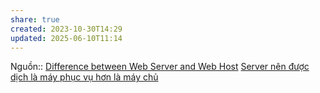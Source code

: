 ```yaml
---
share: true
created: 2023-10-30T14:29
updated: 2025-06-10T11:14
---
```

Nguồn:: [Difference between Web Server and Web Host](https://www.geeksforgeeks.org/difference-between-web-server-and-web-host/)
[Server nên được dịch là máy phục vụ hơn là máy chủ](./Server%20n%C3%AAn%20%C4%91%C6%B0%E1%BB%A3c%20d%E1%BB%8Bch%20l%C3%A0%20m%C3%A1y%20ph%E1%BB%A5c%20v%E1%BB%A5%20h%C6%A1n%20l%C3%A0%20m%C3%A1y%20ch%E1%BB%A7.md)
